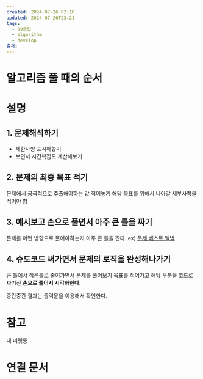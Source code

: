 ```yaml
---
created: 2024-07-26 02:10
updated: 2024-07-26T23:21
tags:
  - 99클럽
  - algorithm
  - develop
출처: 
---
```

# 알고리즘 풀 때의 순서

# 설명

## 1. 문제해석하기
- 제한사항 표시해놓기
- 보면서 시간복잡도 계산해보기

## 2. 문제의 최종 목표 적기
문제에서 궁극적으로 추출해야하는 값 적어놓기 
해당 목표를 위해서 나아갈 세부사항을 적어야 함

## 3. 예시보고 손으로 풀면서 아주 큰 틀을 짜기
문제를 어떤 방향으로 풀어야하는지 아주 큰 틀을 짠다. ex)
[문제 베스트 앨범](https://school.programmers.co.kr/learn/courses/30/lessons/42579?language=java)

## 4. 슈도코드 써가면서 문제의 로직을 완성해나가기
큰 틀에서 작은틀로 줄여가면서 문제를 풀어보기 
목표를 적어가고 해당 부분을 코드로 짜기전 **손으로 풀어서 시각화한다.** 


중간중간 결과는 출력문을 이용해서 확인한다.


# 참고
내 머릿통
# 연결 문서

